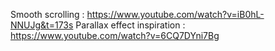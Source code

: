
Smooth scrolling :
https://www.youtube.com/watch?v=iB0hL-NNUJg&t=173s
Parallax effect inspiration :
https://www.youtube.com/watch?v=6CQ7DYni7Bg
